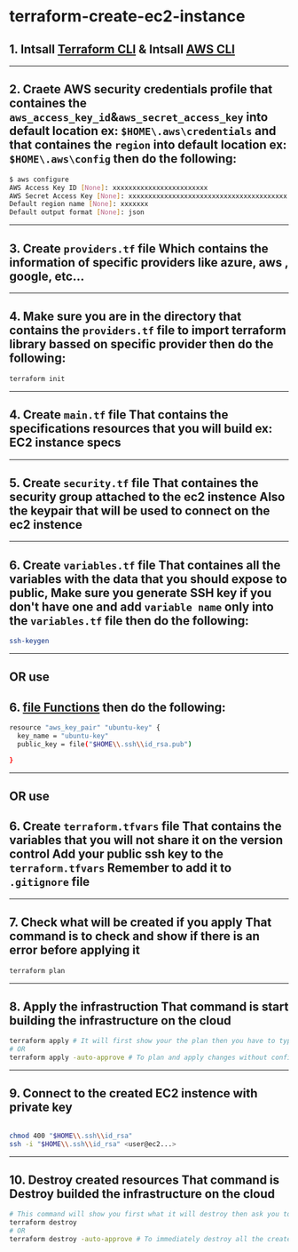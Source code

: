 # terraform-create-ec2-instance

## 1. Intsall [Terraform CLI](https://www.terraform.io/downloads) & Intsall [AWS CLI](https://docs.aws.amazon.com/cli/latest/userguide/getting-started-install.html)
---
## 2. Craete AWS security credentials profile that containes the `aws_access_key_id`&`aws_secret_access_key` into default location ex: `$HOME\.aws\credentials` and that containes the `region` into default location ex: `$HOME\.aws\config` then do the following:
```bash
$ aws configure
AWS Access Key ID [None]: xxxxxxxxxxxxxxxxxxxxxxxx
AWS Secret Access Key [None]: xxxxxxxxxxxxxxxxxxxxxxxxxxxxxxxxxxxxxxxx
Default region name [None]: xxxxxxx
Default output format [None]: json
```
---
## 3. Create `providers.tf` file Which contains the information of specific providers like azure, aws , google, etc...
---
## 4. Make sure you are in the directory that contains the `providers.tf` file to import terraform library bassed on specific provider then do the following:
```bash
terraform init
```
---
## 4. Create `main.tf` file That contains the specifications resources that you will build ex: EC2 instance specs
---
## 5. Create `security.tf` file That containes the security group attached to the ec2 instence Also the keypair that will be used to connect on the ec2 instence
---
## 6. Create `variables.tf` file That containes all the variables with the data that you should expose to public, Make sure you generate SSH key if you don't have one and add `variable name` only into the `variables.tf` file then do the following:
```bash
ssh-keygen 
```
---
## OR use 
## 6. [file Functions](https://www.terraform.io/language/functions/file) then do the following:
```bash
resource "aws_key_pair" "ubuntu-key" {
  key_name = "ubuntu-key"
  public_key = file("$HOME\\.ssh\\id_rsa.pub")

}
```
---
## OR use
## 6. Create `terraform.tfvars` file That contains the variables that you will not share it on the version control Add your public ssh key to the `terraform.tfvars` Remember to add it to `.gitignore` file
---
## 7. Check what will be created if you apply That command is to check and show if there is an error before applying it 
```bash
terraform plan
```
---
## 8. Apply the infrastruction That command is start building the infrastructure on the cloud
```bash  
terraform apply # It will first show your the plan then you have to type yes to build
# OR 
terraform apply -auto-approve # To plan and apply changes without confirming
```
---
## 9. Connect to the created EC2 instence with private key
```bash

chmod 400 "$HOME\\.ssh\\id_rsa"
ssh -i "$HOME\\.ssh\\id_rsa" <user@ec2...>
```
---
## 10. Destroy created resources That command is Destroy builded the infrastructure on the cloud
```bash
# This command will show you first what it will destroy then ask you to type yes to confirm
terraform destroy
# OR
terraform destroy -auto-approve # To immediately destroy all the created resources without confirming 
```